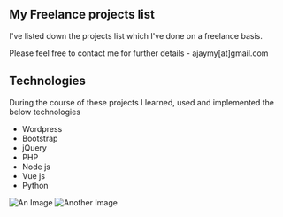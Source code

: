 ## My Freelance projects list
I've listed down the projects list which I've done on a freelance basis.

Please feel free to contact me for further details - ajaymy[at]gmail.com
## Technologies
During the course of these projects I learned, used and implemented the below technologies
* Wordpress
* Bootstrap
* jQuery
* PHP
* Node js
* Vue js
* Python

![An Image](https://github.com/ajaymy/freelance-projects/blob/master/1.jpg)
![Another Image](/blob/master/samples.svg)
